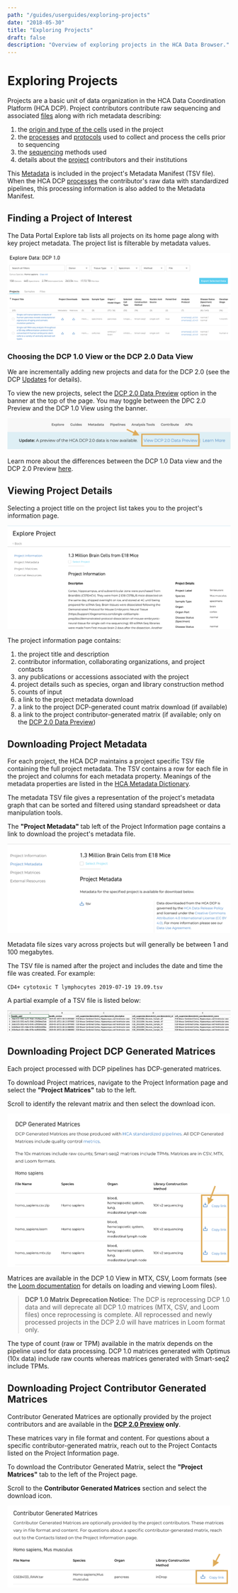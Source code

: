 ```yaml
---
path: "/guides/userguides/exploring-projects"
date: "2018-05-30"
title: "Exploring Projects"
draft: false
description: "Overview of exploring projects in the HCA Data Browser."
---
```


# Exploring Projects

Projects are a basic unit of data organization in the HCA Data Coordination Platform (HCA DCP). Project contributors contribute raw sequencing and associated [files](/metadata/dictionary/file/sequence_file) along with rich metadata describing:

1. the [origin and type of the cells](/metadata/dictionary/biomaterial/cell_line) used in the project
1. the [processes](/metadata/dictionary/process/analysis_process) and [protocols](/metadata/dictionary/protocol/aggregate_generation_protocol) used to collect and process the cells prior to sequencing
1. the [sequencing](/metadata/dictionary/protocol/sequencing_protocol) methods used
1. details about the [project](/metadata/dictionary/project/project) contributors and their institutions
 
This [Metadata](/metadata/dictionary/process/analysis_process) is included in the project's Metadata Manifest (TSV file). When the HCA DCP [processes](/pipelines) the contributor's raw data with standardized pipelines, this processing information is also added to the Metadata Manifest.


## Finding a Project of Interest

The Data Portal Explore tab lists all projects on its home page along with key project metadata. The project list is filterable by metadata values. 

![Browsing Projects in the Data Explorer](../_images/explore_dcp_1.png "Exploring Projects")


### Choosing the DCP 1.0 View or the DCP 2.0 Data View

We are incrementally adding new projects and data for the DCP 2.0 (see the DCP [Updates](/dcp-updates) for details). 

To view the new projects, select the [DCP 2.0 Data Preview](https://dcp2.data.humancellatlas.org/what-is-the-dcp-20-data-preview) option in the banner at the top of the page. You may toggle between the DPC 2.0 Preview and the DCP 1.0 View using the banner.

![View Data Preview](../_images/data_preview_2.png "Data Preview")

Learn more about the differences between the DCP 1.0 Data view and the DCP 2.0 Preview [here](/what-is-the-dcp-20-data-preview).

## Viewing Project Details

Selecting a project title on the project list takes you to the project's information page. 

![Viewing Project Information](../_images/project_information.png "Project /Information")

The project information page contains:

1. the project title and description
1. contributor information, collaborating organizations, and project contacts
1. any publications or accessions associated with the project
1. project details such as species, organ and library construction method
1. counts of input
1. a link to the project metadata download
1. a link to the project DCP-generated count matrix download (if available)
1. a link to the project contributor-generated matrix (if available; only on the [DCP 2.0 Data Preview](/what-is-the-dcp-20-data-preview))

## Downloading Project Metadata

For each project, the HCA DCP maintains a project specific TSV file containing the full project metadata. The TSV contains a row for each file in the project and columns for each metadata property. Meanings of the metadata properties are listed in the [HCA Metadata Dictionary](/metadata).

The metadata TSV file gives a representation of the project's metadata graph that can be sorted and filtered using standard spreadsheet or data manipulation tools.

The **"Project Metadata"** tab left of the Project Information page contains a link to download the project's metadata file.

![Project Metadata](../_images/project_metadata.png "Project Metadata")

Metadata file sizes vary across projects but will generally be between 1 and 100 megabytes.

The TSV file is named after the project and includes the date and time the file was created. For example:

``` 
CD4+ cytotoxic T lymphocytes 2019-07-19 19.09.tsv
```

A partial example of a TSV file is listed below:

![Partial Metadata tsv](../_images/metadata_tsv.png "TSV File")

## Downloading Project DCP Generated Matrices

Each project processed with DCP pipelines has DCP-generated matrices.

To download Project matrices, navigate to the Project Information page and select the **"Project Matrices"** tab to the left. 

Scroll to identify the relevant matrix and then select the download icon. 

![Project Matrices](../_images/dcp_generated_matrices.png "Project Matrices")

Matrices are available in the DCP 1.0 View in MTX, CSV, Loom formats (see the [Loom documentation](http://loompy.org/) for details on loading and viewing Loom files). 

> **DCP 1.0 Matrix Deprecation Notice:** 
The DCP is reprocessing DCP 1.0 data and will deprecate all DCP 1.0 matrices (MTX, CSV, and Loom files) once reprocessing is complete. All reprocessed and newly processed projects in the DCP 2.0 will have matrices in Loom format only. 

The type of count (raw or TPM) available in the matrix depends on the pipeline used for data processing. DCP 1.0 matrices generated with Optimus (10x data) include raw counts whereas matrices generated with Smart-seq2 include TPMs. 

## Downloading Project Contributor Generated Matrices

Contributor Generated Matrices are optionally provided by the project contributors and are available in the **[DCP 2.0 Preview](/what-is-the-dcp-20-data-preview) only**. 

These matrices vary in file format and content. For questions about a specific contributor-generated matrix, reach out to the Project Contacts listed on the Project Information page.

To download the Contributor Generated Matrix, select the **"Project Matrices"** tab to the left of the Project page. 

Scroll to the **Contributor Generated Matrices** section and select the download icon.

![Contributor Matrices](../_images/contributor_matrices.png "Contributor Matrices")
